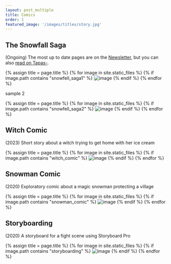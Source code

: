 ```yaml
---
layout: post_multiple
title: Comics
order: 1
featured_image: '/images/titles/story.jpg'
---
```


## The Snowfall Saga
(Ongoing) The most up to date pages are on the [Newsletter](../newsletter/), but you can also [read on Tapas-](https://tapas.io/series/The-Snowfall-Saga).

<div class="gallery" data-columns="2">
		{% assign title = page.title %}
		{% for image in site.static_files %}
			{% if image.path contains "snowfell_saga1" %}
				<img src="{{ site.baseurl }}{{ image.path }}" alt="image" />
			{% endif %}
		{% endfor %}
</div>

sample 2

<div class="gallery" data-columns="2">
		{% assign title = page.title %}
		{% for image in site.static_files %}
			{% if image.path contains "snowfell_saga2" %}
				<img src="{{ site.baseurl }}{{ image.path }}" alt="image" />
			{% endif %}
		{% endfor %}
</div>


## Witch Comic
(2023) Short story about a witch trying to get home with her ice cream

<div class="gallery" data-columns="2">
		{% assign title = page.title %}
		{% for image in site.static_files %}
			{% if image.path contains "witch_comic" %}
				<img src="{{ site.baseurl }}{{ image.path }}" alt="image" />
			{% endif %}
		{% endfor %}
</div>


## Snowman Comic
(2020) Exploratory comic about a magic snowman protecting a village

<div class="gallery" data-columns="2">
		{% assign title = page.title %}
		{% for image in site.static_files %}
			{% if image.path contains "snowman_comic" %}
				<img src="{{ site.baseurl }}{{ image.path }}" alt="image" />
			{% endif %}
		{% endfor %}
</div>


## Storyboarding

(2020) A storyboard for a fight scene using Storyboard Pro

<div class="gallery" data-columns="2">
		{% assign title = page.title %}
		{% for image in site.static_files %}
			{% if image.path contains "storyboarding" %}
				<img src="{{ site.baseurl }}{{ image.path }}" alt="image" />
			{% endif %}
		{% endfor %}
</div>